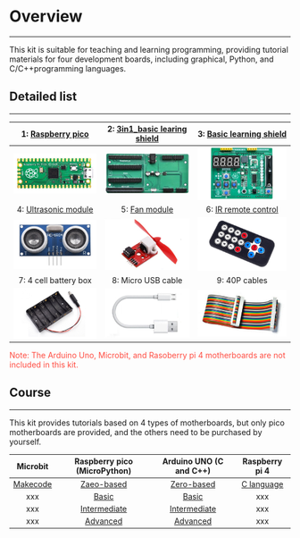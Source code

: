 # Overview
----------
This kit is suitable for teaching and learning programming, providing tutorial materials for four development boards, including graphical, Python, and C/C++programming languages.     

## Detailed list  
----------------
| 1: [Raspberry pico](https://docs.mosiwi.com/en/latest/raspberry/R1D0001_raspberry_pico/R1D0001_raspberry_pico.html) | 2: [3in1_basic learing shield](https://docs.mosiwi.com/en/latest/common/C1E0000_3in1_basic_learning_shield/C1E0000_3in1_basic_learning_shield.html)  | 3: [Basic learning shield](https://docs.mosiwi.com/en/latest/arduino/A1E0000_basic_learning_shield/A1E0000_basic_learning_shield.html) |
| :--: | :--: | :--: |
| ![Img](../_static/Overview/img/1img.png)  | ![Img](../_static/Overview/img/2img.jpg) | ![Img](../_static/Overview/img/3img.jpg) |  
| 4: [Ultrasonic module](https://docs.mosiwi.com/en/latest/outsourcing/O1M0000_ultrasonic_module/O1M0000_ultrasonic_module.html) | 5: [Fan module](https://docs.mosiwi.com/en/latest/outsourcing/O1M0001_fan_module/O1M0001_fan_module.html) | 6: [IR remote control](https://docs.mosiwi.com/en/latest/outsourcing/nec_ir_remote_control/nec_ir_remote_control.html) |
| ![Img](../_static/Overview/img/4img.jpg) | ![Img](../_static/Overview/img/5img.jpg) | ![Img](../_static/Overview/img/6img.png) |
| 7: 4 cell battery box| 8: Micro USB cable | 9: 40P cables |
| ![Img](../_static/Overview/img/7img.png) | ![Img](../_static/Overview/img/8img.png) | ![Img](../_static/Overview/img/10img.jpg) |  
  
<span style="color: rgb(255, 76, 65);">Note: The Arduino Uno, Microbit, and Rasoberry pi 4 motherboards are not included in this kit.</span>  

## Course    
---------   
This kit provides tutorials based on 4 types of motherboards, but only pico motherboards are provided, and the others need to be purchased by yourself.    

| Microbit | Raspberry pico (MicroPython) | Arduino UNO (C and C++) | Raspberry pi 4 |
| :--: | :--: | :--: | :--: |
| [Makecode](../microbit_tutorial/makecode_tutorial.md) | [Zaeo-based](../pico_tutorial/zero-based_tutorial.md) | [Zero-based](../arduino_tutorial/zero-based_tutorial.md) | [C language](../rpi4_tutorial/c_tutorial.md) |     
| xxx | [Basic](../pico_tutorial/basic_tutorial.md) | [Basic](../arduino_tutorial/basic_tutorial.md) | xxx |
| xxx | [Intermediate](../pico_tutorial/intermediate_tutorial.md) | [Intermediate](../arduino_tutorial/intermediate_tutorial.md) | xxx |
| xxx | [Advanced](../pico_tutorial/advanced_tutorial.md) | [Advanced](../arduino_tutorial/advanced_tutorial.md) | xxx |



